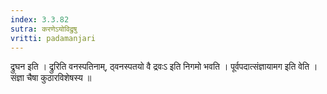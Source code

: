 ```yaml
---
index: 3.3.82
sutra: करणेऽयोविद्रुषु
vritti: padamanjari
---
```


 द्रुघन इति । द्रुरिति वनस्पतिनाम्, ठ्वनस्पतयो वै द्रवःऽ इति निगमो भवति । पूर्वपदात्संज्ञायामग इति वेति । संज्ञा चैषा कुठारविशेषस्य ॥
